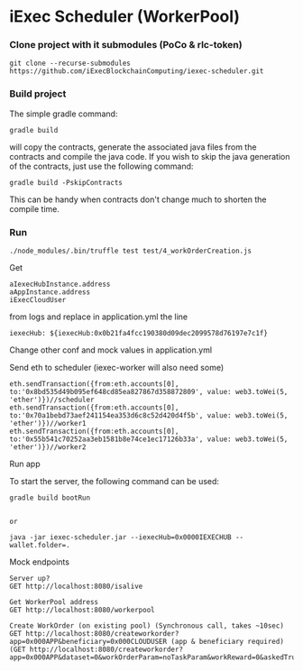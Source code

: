 # iExec Scheduler (WorkerPool)

### Clone project with it submodules (PoCo & rlc-token)

```
git clone --recurse-submodules https://github.com/iExecBlockchainComputing/iexec-scheduler.git
```

### Build project
The simple gradle command:
```
gradle build
```
will copy the contracts, generate the associated java files from the contracts and compile the java code.
If you wish to skip the java generation of the contracts, just use the following command:
```
gradle build -PskipContracts
```
This can be handy when contracts don't change much to shorten the compile time.

### Run

```
./node_modules/.bin/truffle test test/4_workOrderCreation.js
```

Get
```
aIexecHubInstance.address
aAppInstance.address
iExecCloudUser
```
from logs and replace in application.yml the line
```
iexecHub: ${iexecHub:0x0b21fa4fcc190380d09dec2099578d76197e7c1f}
```
Change other conf and mock values in application.yml 


Send eth to scheduler (iexec-worker will also need some)
```
eth.sendTransaction({from:eth.accounts[0], to:'0x8bd535d49b095ef648cd85ea827867d358872809', value: web3.toWei(5, 'ether')})//scheduler
eth.sendTransaction({from:eth.accounts[0], to:'0x70a1bebd73aef241154ea353d6c8c52d420d4f5b', value: web3.toWei(5, 'ether')})//worker1
eth.sendTransaction({from:eth.accounts[0], to:'0x55b541c70252aa3eb1581b8e74ce1ec17126b33a', value: web3.toWei(5, 'ether')})//worker2
```

Run app

To start the server, the following command can be used:
```
gradle build bootRun


or

java -jar iexec-scheduler.jar --iexecHub=0x0000IEXECHUB --wallet.folder=.
```


Mock endpoints
```
Server up?
GET http://localhost:8080/isalive

Get WorkerPool address
GET http://localhost:8080/workerpool

Create WorkOrder (on existing pool) (Synchronous call, takes ~10sec)
GET http://localhost:8080/createworkorder?app=0x000APP&beneficiary=0x000CLOUDUSER (app & beneficiary required)
(GET http://localhost:8080/createworkorder?app=0x000APP&dataset=0&workOrderParam=noTaskParam&workReward=0&askedTrust=false&dappCallback=false&beneficiary=0x000CLOUDUSER)
                                   


```



